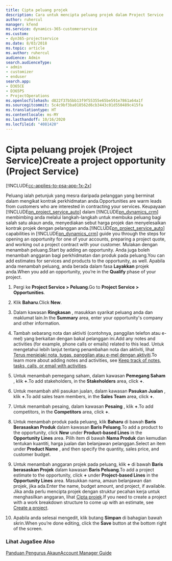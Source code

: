 ```yaml
---
title: Cipta peluang projek
description: Cara untuk mencipta peluang projek dalam Project Service
author: ruhercul
manager: kfend
ms.service: dynamics-365-customerservice
ms.custom:
- dyn365-projectservice
ms.date: 8/03/2018
ms.topic: article
ms.author: ruhercul
audience: Admin
search.audienceType:
- admin
- customizer
- enduser
search.app:
- D365CE
- D365PS
- ProjectOperations
ms.openlocfilehash: d822f37b5bb13f9f55355e65be591e7861a64a1f
ms.sourcegitcommit: 5c4c9bf3ba018562d6cb3443c01d550489c415fa
ms.translationtype: HT
ms.contentlocale: ms-MY
ms.lasthandoff: 10/16/2020
ms.locfileid: "4081420"
---
```

# <a name="create-a-project-opportunity-project-service"></a><span data-ttu-id="ef141-103">Cipta peluang projek (Project Service)</span><span class="sxs-lookup"><span data-stu-id="ef141-103">Create a project opportunity (Project Service)</span></span>

[!INCLUDE[cc-applies-to-psa-app-1x-2x](../includes/cc-applies-to-psa-app-1x-2x.md)]

<span data-ttu-id="ef141-104">Peluang ialah petunjuk yang mesra daripada pelanggan yang berminat dalam mengikat kontrak perkhidmatan anda.</span><span class="sxs-lookup"><span data-stu-id="ef141-104">Opportunities are warm leads from customers who are interested in contracting your services.</span></span> <span data-ttu-id="ef141-105">Keupayaan [!INCLUDE[pn_project_service_auto](../includes/pn-project-service-auto.md)] dalam [!INCLUDE[pn_dynamics_crm](../includes/pn-dynamics-crm.md)] membimbing anda melalui langkah-langkah untuk membuka peluang bagi salah satu akaun anda, menyediakan sebut harga projek dan menyelesaikan kontrak projek dengan pelanggan anda.</span><span class="sxs-lookup"><span data-stu-id="ef141-105">[!INCLUDE[pn_project_service_auto](../includes/pn-project-service-auto.md)] capabilities in [!INCLUDE[pn_dynamics_crm](../includes/pn-dynamics-crm.md)] guide you through the steps for opening an opportunity for one of your accounts, preparing a project quote, and working out a project contract with your customer.</span></span> <span data-ttu-id="ef141-106">Mulakan dengan menambah peluang.</span><span class="sxs-lookup"><span data-stu-id="ef141-106">Start by adding an opportunity.</span></span> <span data-ttu-id="ef141-107">Anda juga boleh menambah anggaran bagi perkhidmatan dan produk pada peluang.</span><span class="sxs-lookup"><span data-stu-id="ef141-107">You can add estimates for services and products to the opportunity, as well.</span></span> <span data-ttu-id="ef141-108">Apabila anda menambah peluang, anda berada dalam fasa **Layakkan** projek anda.</span><span class="sxs-lookup"><span data-stu-id="ef141-108">When you add an opportunity, you’re in the **Qualify** phase of your project.</span></span>  
  
1.  <span data-ttu-id="ef141-109">Pergi ke **Project Service > Peluang**.</span><span class="sxs-lookup"><span data-stu-id="ef141-109">Go to **Project Service > Opportunities**.</span></span>  
  
2.  <span data-ttu-id="ef141-110">Klik **Baharu**.</span><span class="sxs-lookup"><span data-stu-id="ef141-110">Click **New**.</span></span>  
  
3.  <span data-ttu-id="ef141-111">Dalam kawasan **Ringkasan** , masukkan syarikat peluang anda dan maklumat lain.</span><span class="sxs-lookup"><span data-stu-id="ef141-111">In the **Summary** area, enter your opportunity's company and other information.</span></span>  
  
4.  <span data-ttu-id="ef141-112">Tambah sebarang nota dan aktiviti (contohnya, panggilan telefon atau e-mel) yang berkaitan dengan bakal pelanggan ini.</span><span class="sxs-lookup"><span data-stu-id="ef141-112">Add any notes and activities (for example, phone calls or emails) related to this lead.</span></span> <span data-ttu-id="ef141-113">Untuk mengetahui lebih lanjut tentang penambahan nota dan aktiviti, lihat [Terus menjejaki nota, tugas, panggilan atau e-mel dengan aktiviti](https://docs.microsoft.com/dynamics365/customerengagement/on-premises/basics/work-with-activities).</span><span class="sxs-lookup"><span data-stu-id="ef141-113">To learn more about adding notes and activities, see [Keep track of notes, tasks, calls, or email with activities](https://docs.microsoft.com/dynamics365/customerengagement/on-premises/basics/work-with-activities).</span></span>  
  
5.  <span data-ttu-id="ef141-114">Untuk menambah pemegang saham, dalam kawasan **Pemegang Saham** , klik **+**.</span><span class="sxs-lookup"><span data-stu-id="ef141-114">To add stakeholders, in the **Stakeholders** area, click **+**.</span></span>  
  
6.  <span data-ttu-id="ef141-115">Untuk menambah ahli pasukan jualan, dalam kawasan **Pasukan Jualan** , klik **+**.</span><span class="sxs-lookup"><span data-stu-id="ef141-115">To add sales team members, in the **Sales Team** area, click **+**.</span></span>  
  
7.  <span data-ttu-id="ef141-116">Untuk menambah pesaing, dalam kawasan **Pesaing** , klik **+**.</span><span class="sxs-lookup"><span data-stu-id="ef141-116">To add competitors, in the **Competitors** area, click **+**.</span></span>  
  
8.  <span data-ttu-id="ef141-117">Untuk menambah produk pada peluang, klik **Baharu** di bawah **Baris Berasaskan Produk** dalam kawasan **Baris Peluang**.</span><span class="sxs-lookup"><span data-stu-id="ef141-117">To add a product to the opportunity, click **New** under **Product-based Lines** in the **Opportunity Lines** area.</span></span> <span data-ttu-id="ef141-118">Pilih item di bawah **Nama Produk** dan kemudian tentukan kuantiti, harga jualan dan belanjawan pelanggan.</span><span class="sxs-lookup"><span data-stu-id="ef141-118">Select an item under **Product Name** , and then specify the quantity, sales price, and customer budget.</span></span>  
  
9. <span data-ttu-id="ef141-119">Untuk menambah anggaran projek pada peluang, klik **+** di bawah **Baris berasaskan Projek** dalam kawasan **Baris Peluang**.</span><span class="sxs-lookup"><span data-stu-id="ef141-119">To add a project estimate to the opportunity, click **+** under **Project-based Lines** in the **Opportunity Lines** area.</span></span> <span data-ttu-id="ef141-120">Masukkan nama, amaun belanjawan dan projek, jika ada.</span><span class="sxs-lookup"><span data-stu-id="ef141-120">Enter the name, budget amount, and project, if available.</span></span> <span data-ttu-id="ef141-121">Jika anda perlu mencipta projek dengan struktur pecahan kerja untuk menghasilkan anggaran, lihat [Cipta projek](../psa/create-project.md).</span><span class="sxs-lookup"><span data-stu-id="ef141-121">If you need to create a project with a work breakdown structure to come up with an estimate, see [Create a project](../psa/create-project.md).</span></span>  
  
10. <span data-ttu-id="ef141-122">Apabila anda selesai mengedit, klik butang **Simpan** di bahagian bawah skrin.</span><span class="sxs-lookup"><span data-stu-id="ef141-122">When you’re done editing, click the **Save** button at the bottom right of the screen.</span></span>  
  
### <a name="see-also"></a><span data-ttu-id="ef141-123">Lihat Juga</span><span class="sxs-lookup"><span data-stu-id="ef141-123">See Also</span></span>  
 [<span data-ttu-id="ef141-124">Panduan Pengurus Akaun</span><span class="sxs-lookup"><span data-stu-id="ef141-124">Account Manager Guide</span></span>](../psa/account-manager-guide.md)
